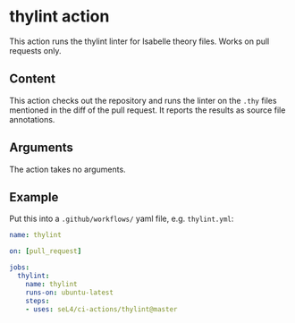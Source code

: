 <!--
  Copyright 2021, Data61, CSIRO (ABN 41 687 119 230)
  SPDX-License-Identifier: CC-BY-SA-4.0
-->

# thylint action

This action runs the thylint linter for Isabelle theory files. Works on pull requests only.

## Content

This action checks out the repository and runs the linter on the `.thy` files mentioned in the diff of the pull request. It reports the results as source file annotations.

## Arguments

The action takes no arguments.

## Example

Put this into a `.github/workflows/` yaml file, e.g. `thylint.yml`:

```yaml
name: thylint

on: [pull_request]

jobs:
  thylint:
    name: thylint
    runs-on: ubuntu-latest
    steps:
    - uses: seL4/ci-actions/thylint@master
```
